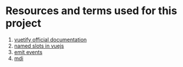 # Resources and terms used for this project

1. [vuetify official documentation](https://next.vuetifyjs.com/)
1. [named slots in vuejs](https://vuejs.org/guide/components/slots.html#named-slots)
1. [emit events](https://vuejs.org/guide/components/events.html)
1. [mdi](https://pictogrammers.com/library/)
